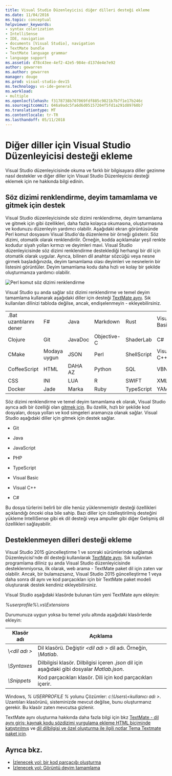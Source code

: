 ```yaml
---
title: Visual Studio Düzenleyicisi diğer dilleri desteği ekleme
ms.date: 11/04/2016
ms.topic: conceptual
helpviewer_keywords:
- syntax colorization
- IntelliSense
- IDE, navigation
- documents [Visual Studio], navigation
- TextMate bundle
- TextMate language grammar
- language support
ms.assetid: d78c43ee-4ef2-42e5-984e-d137de4e7e92
author: gewarren
ms.author: gewarren
manager: douge
ms.prod: visual-studio-dev15
ms.technology: vs-ide-general
ms.workload:
- multiple
ms.openlocfilehash: f3178738b707069fdf885c9821b7b7f1e17b246c
ms.sourcegitcommit: 046a9adc5fa6d6d05157204f5fd1a291d89760b7
ms.translationtype: MT
ms.contentlocale: tr-TR
ms.lasthandoff: 05/11/2018
---
```

# <a name="add-visual-studio-editor-support-for-other-languages"></a>Diğer diller için Visual Studio Düzenleyicisi desteği ekleme

Visual Studio düzenleyicisinde okuma ve farklı bir bilgisayara diller gezinme nasıl destekler ve diğer diller için Visual Studio Düzenleyicisi desteği eklemek için ne hakkında bilgi edinin.

## <a name="syntax-colorization-statement-completion-and-navigate-to-support"></a>Söz dizimi renklendirme, deyim tamamlama ve gitmek için destek

Visual Studio düzenleyicisinde söz dizimi renklendirme, deyim tamamlama ve gitmek için gibi özellikleri, daha fazla kolayca okumasına, oluşturmasına ve kodunuzu düzenleyin yardımcı olabilir. Aşağıdaki ekran görüntüsünde Perl komut dosyasını Visual Studio'da düzenleme bir örneği gösterir. Söz dizimi, otomatik olarak renklendirilir. Örneğin, kodda açıklamalar yeşil renkte kodudur siyah yolları kırmızı ve deyimleri mavi. Visual Studio düzenleyicisinde söz dizimi renklendirme desteklediği herhangi bir dil için otomatik olarak uygular. Ayrıca, bilinen dil anahtar sözcüğü veya nesne girmek başladığınızda, deyim tamamlama olası deyimleri ve nesnelerin bir listesini görüntüler. Deyim tamamlama kodu daha hızlı ve kolay bir şekilde oluşturmanıza yardımcı olabilir.

![Perl komut söz dizimi renklendirme](../ide/media/vside_perledit.png "VSIDE_PerlEdit")

Visual Studio şu anda sağlar söz dizimi renklendirme ve temel deyim tamamlama kullanarak aşağıdaki diller için desteği [TextMate aynı](https://manual.macromates.com/en/language_grammars). Sık kullanılan dilinizi tabloda değilse, ancak, endişelenmeyin - ekleyebilirsiniz.

|||||||
|-|-|-|-|-|-|
|.Bat uzantılarını dener|F#|Java|Markdown|Rust|Visual Basic|
|Clojure|Git|JavaDoc|Objective-C|ShaderLab|C#|
|CMake|Modaya uygun|JSON|Perl|ShellScript|Visual C++|
|CoffeeScript|HTML|DAHA AZ|Python|SQL|VBNet|
|CSS|INI|LUA|R|SWIFT|XML|
|Docker|Jade|Marka|Ruby|TypeScript|YAML|

Söz dizimi renklendirme ve temel deyim tamamlama ek olarak, Visual Studio ayrıca adlı bir özelliği olan [gitmek için](https://blogs.msdn.microsoft.com/benwilli/2015/04/09/visual-studio-tip-3-use-navigate-to/). Bu özellik, hızlı bir şekilde kod dosyaları, dosya yolları ve kod simgeleri aramanıza olanak sağlar. Visual Studio aşağıdaki diller için gitmek için destek sağlar.

-   Git

-   Java

-   JavaScript

-   PHP

-   TypeScript

-   Visual Basic

-   Visual C++

-   C#

Bu dosya türlerini belirli bir dile henüz yüklenmemiştir desteği özellikleri açıklandığı önceki olsa bile sahip. Bazı diller için özelleştirilmiş desteğini yükleme IntelliSense gibi ek dil desteği veya ampuller gibi diğer Gelişmiş dil özellikleri sağlayabilir.

## <a name="add-support-for-non-supported-languages"></a>Desteklenmeyen dilleri desteği ekleme

Visual Studio 2015 güncelleştirme 1 ve sonraki sürümlerinde sağlamak Düzenleyicisi'nde dil desteği kullanılarak [TextMate aynı](https://manual.macromates.com/en/language_grammars). Sık kullanılan programlama diliniz şu anda Visual Studio düzenleyicisinde desteklenmiyorsa, ilk olarak, web arama - TextMate paket dil için zaten var olabilir. Ancak, bir bulamazsanız, Visual Studio 2015 güncelleştirme 1 veya daha sonra dil aynı ve kod parçacıkları için bir TextMate paket modeli oluşturarak destek kendiniz ekleyebilirsiniz.

Visual Studio aşağıdaki klasörde bulunan tüm yeni TextMate aynı ekleyin:

*%userprofile%\\.vs\Extensions*

Durumunuza uygun yoksa bu temel yolu altında aşağıdaki klasörlerde ekleyin:

|Klasör adı|Açıklama|
|-----------------|-----------------|
|\\*\<dil adı >*|Dil klasörü. Değiştir  *\<dil adı >* dil adı. Örneğin, *\Matlab*.|
|*\Syntaxes*|Dilbilgisi klasör. Dilbilgisi içeren *.json* dil için aşağıdaki gibi dosyalar *Matlab.json*.|
|*\Snippets*|Kod parçacıkları klasör. Dili için kod parçacıkları içerir.|

Windows, *% USERPROFILE %* yolunu Çözümler: *c:\Users\\\<kullanıcı adı >*. Uzantıları klasörünü, sisteminizde mevcut değilse, bunu oluşturmanız gerekir. Bu klasör zaten mevcutsa gizlenir.

TextMate aynı oluşturma hakkında daha fazla bilgi için bkz [TextMate - dil aynı giriş: kaynak kodu sözdizimi vurgulama ekleme HTML biçiminde katıştırılmış](https://developmentality.wordpress.com/2011/02/08/textmate-introduction-to-language-grammars/) ve [dil dilbilgisi ve özel oluşturma ile ilgili notlar Tema Textmate paket için](https://benparizek.com/notebook/notes-on-how-to-create-a-language-grammar-and-custom-theme-for-a-textmate-bundle).

## <a name="see-also"></a>Ayrıca bkz.

- [İzlenecek yol: bir kod parçacığı oluşturma](../ide/walkthrough-creating-a-code-snippet.md)
- [İzlenecek yol: Görüntü deyim tamamlama](../extensibility/walkthrough-displaying-statement-completion.md)